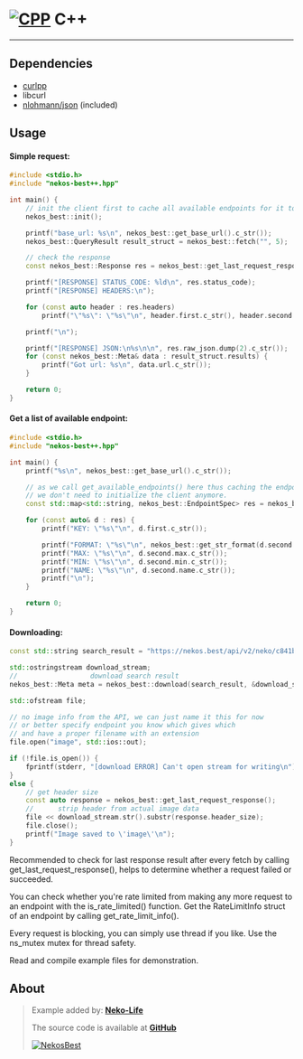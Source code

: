 <!-- markdownlint-disable MD010 MD001 MD026 -->

# [![CPP](https://cdn.discordapp.com/emojis/1043849608230608937.webp?size=32&quality=lossless)](https://nekos.best/discord?ref=docs) C++

---

## Dependencies

- [curlpp](https://github.com/jpbarrette/curlpp/)
- libcurl
- [nlohmann/json](https://github.com/nlohmann/json) (included)

## Usage

#### Simple request:

```cpp
#include <stdio.h>
#include "nekos-best++.hpp"

int main() {
	// init the client first to cache all available endpoints for it to be able to get random endpoint
	nekos_best::init();

	printf("base_url: %s\n", nekos_best::get_base_url().c_str());
	nekos_best::QueryResult result_struct = nekos_best::fetch("", 5);

	// check the response
	const nekos_best::Response res = nekos_best::get_last_request_response();

	printf("[RESPONSE] STATUS_CODE: %ld\n", res.status_code);
	printf("[RESPONSE] HEADERS:\n");

	for (const auto header : res.headers)
		printf("\"%s\": \"%s\"\n", header.first.c_str(), header.second.c_str());

	printf("\n");

	printf("[RESPONSE] JSON:\n%s\n\n", res.raw_json.dump(2).c_str());
	for (const nekos_best::Meta& data : result_struct.results) {
		printf("Got url: %s\n", data.url.c_str());
	}

	return 0;
}
```

#### Get a list of available endpoint:

```cpp
#include <stdio.h>
#include "nekos-best++.hpp"

int main() {
	printf("%s\n", nekos_best::get_base_url().c_str());

	// as we call get_available_endpoints() here thus caching the endpoints data from the API,
	// we don't need to initialize the client anymore.
	const std::map<std::string, nekos_best::EndpointSpec> res = nekos_best::get_available_endpoints();

	for (const auto& d : res) {
		printf("KEY: \"%s\"\n", d.first.c_str());

		printf("FORMAT: \"%s\"\n", nekos_best::get_str_format(d.second.format).c_str());
		printf("MAX: \"%s\"\n", d.second.max.c_str());
		printf("MIN: \"%s\"\n", d.second.min.c_str());
		printf("NAME: \"%s\"\n", d.second.name.c_str());
		printf("\n");
	}

	return 0;
}
```

#### Downloading:

```cpp
const std::string search_result = "https://nekos.best/api/v2/neko/c841bace-142f-41ee-a042-666b1bb4554a.png";

std::ostringstream download_stream;
// 					download search result
nekos_best::Meta meta = nekos_best::download(search_result, &download_stream);

std::ofstream file;

// no image info from the API, we can just name it this for now
// or better specify endpoint you know which gives which
// and have a proper filename with an extension
file.open("image", std::ios::out);

if (!file.is_open()) {
	fprintf(stderr, "[download ERROR] Can't open stream for writing\n");
}
else {
	// get header size
	const auto response = nekos_best::get_last_request_response();
	// 		strip header from actual image data
	file << download_stream.str().substr(response.header_size);
	file.close();
	printf("Image saved to \'image\'\n");
}
```

Recommended to check for last response result after every fetch by calling get_last_request_response(),
helps to determine whether a request failed or succeeded.

You can check whether you're rate limited from making any more request to an endpoint with the is_rate_limited() function.
Get the RateLimitInfo struct of an endpoint by calling get_rate_limit_info().

Every request is blocking, you can simply use thread if you like. Use the ns_mutex mutex for thread safety.

Read and compile example files for demonstration.

## About

> Example added by: [**Neko-Life**](https://github.com/Neko-Life)
>
> The source code is available at [**GitHub**](https://github.com/Neko-Life/nekos-bestpp)
>
> [![NekosBest](https://img.shields.io/github/stars/Neko-Life/nekos-bestpp?color=yellow&label=Stars&logo=github&style=flat-square)](https://github.com/Neko-Life/nekos-bestpp)
